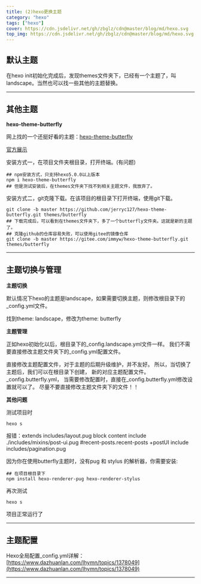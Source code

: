 ```yaml
---
title: (2)hexo更换主题
category: "hexo"
tags: ["hexo"]
cover: https://cdn.jsdelivr.net/gh/zbglz/cdn@master/blog/md/hexo.svg
top_img: https://cdn.jsdelivr.net/gh/zbglz/cdn@master/blog/md/hexo.svg
---
```


## 默认主题

在hexo init初始化完成后，发现themes文件夹下，已经有一个主题了，叫landscape。当然也可以找一些其他的主题替换。

***

## 其他主题

**hexo-theme-butterfly**

网上找的一个还挺好看的主题：[hexo-theme-butterfly](https://github.com/jerryc127/hexo-theme-butterfly)

[官方展示](https://butterfly.js.org/)

安装方式一，在项目文件夹根目录，打开终端。(有问题)

    ## npm安装方式，只支持hexo5.0.0以上版本
    npm i hexo-theme-butterfly
    ## 但是测试安装后，在themes文件夹下找不到相关主题文件，我放弃了。

安装方式二，git克隆下载。在该项目的根目录下打开终端，使用git下载。

    git clone -b master https://github.com/jerryc127/hexo-theme-butterfly.git themes/butterfly
    ## 下载完成后，可以看到在themes文件夹下，多了一个butterfly文件夹。这就是新的主题了。
    ## 克隆github的仓库容易失败，可以使用gitee的镜像仓库
    git clone -b master https://gitee.com/immyw/hexo-theme-butterfly.git themes/butterfly

***

## 主题切换与管理

**主题切换**

默认情况下hexo的主题是landscape，如果需要切换主题，则修改根目录下的_config.yml文件。

找到theme: landscape，修改为theme: butterfly

**主题管理**

正如hexo初始化以后，根目录下的_config.landscape.yml文件一样。
我们不需要直接修改主题文件夹下的_config.yml配置文件。

直接修改主题配置文件，对于主题的后期升级维护，并不友好。
所以，当切换了主题后，我们可以在根目录下创建，
新的对应主题配置文件。_config.butterfly.yml，
当需要修改配置时，直接在_config.butterfly.yml修改设置就可以了。
尽量不要直接修改主题文件夹下的文件！！

**其他问题**

测试项目时

    hexo s

报错：extends includes/layout.pug block content include ./includes/mixins/post-ui.pug #recent-posts.recent-posts +postUI include includes/pagination.pug

因为你在使用butterfly主题时，没有pug 和 stylus 的解析器，你需要安装:

    ## 在项目根目录下
    npm install hexo-renderer-pug hexo-renderer-stylus

再次测试

    hexo s

项目正常运行了

***

## 主题配置

Hexo全局配置_config.yml详解：[https://www.dazhuanlan.com/lhymn/topics/1378049](https://www.dazhuanlan.com/lhymn/topics/1378049)

***
